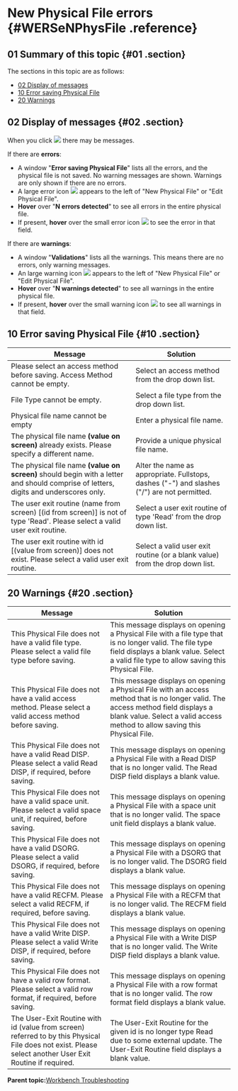 # New Physical File errors {#WERSeNPhysFile .reference}

## 01 Summary of this topic {#01 .section}

The sections in this topic are as follows:

-   [02 Display of messages](WERSeNPhysFile.md#02)
-   [10 Error saving Physical File](WERSeNPhysFile.md#10)
-   [20 Warnings](WERSeNPhysFile.md#20)

## 02 Display of messages {#02 .section}

When you click ![](images/Icon_Save_03.GIF) there may be messages.

If there are **errors**:

-   A window "**Error saving Physical File**" lists all the errors, and the physical file is not saved. No warning messages are shown. Warnings are only shown if there are no errors.
-   A large error icon ![](images/Icon_Error_Large_01.gif) appears to the left of "New Physical File" or "Edit Physical File".
-   **Hover** over "**N errors detected**" to see all errors in the entire physical file.
-   If present, **hover** over the small error icon ![](images/Icon_Error_Field_01.gif) to see the error in that field.

If there are **warnings**:

-   A window "**Validations**" lists all the warnings. This means there are no errors, only warning messages.
-   An large warning icon ![](images/Icon_Warning_Large_01.gif) appears to the left of "New Physical File" or "Edit Physical File".
-   **Hover** over "**N warnings detected**" to see all warnings in the entire physical file.
-   If present, **hover** over the small warning icon ![](images/Icon_Warning_Field_01.gif) to see all warnings in that field.

## 10 Error saving Physical File {#10 .section}

|Message|Solution|
|-------|--------|
|Please select an access method before saving. Access Method cannot be empty.|Select an access method from the drop down list.|
|File Type cannot be empty.|Select a file type from the drop down list.|
|Physical file name cannot be empty|Enter a physical file name.|
|The physical file name **\(value on screen\)** already exists. Please specify a different name.|Provide a unique physical file name.|
|The physical file name **\(value on screen\)** should begin with a letter and should comprise of letters, digits and underscores only.|Alter the name as appropriate. Fullstops, dashes \("-"\) and slashes \("/"\) are not permitted.|
|The user exit routine \(name from screen\) \[\(id from screen\)\] is not of type 'Read'. Please select a valid user exit routine.|Select a user exit routine of type 'Read' from the drop down list.|
|The user exit routine with id \[\(value from screen\)\] does not exist. Please select a valid user exit routine.|Select a valid user exit routine \(or a blank value\) from the drop down list.|

## 20 Warnings {#20 .section}

|Message|Solution|
|-------|--------|
|This Physical File does not have a valid file type. Please select a valid file type before saving.|This message displays on opening a Physical File with a file type that is no longer valid. The file type field displays a blank value. Select a valid file type to allow saving this Physical File.|
|This Physical File does not have a valid access method. Please select a valid access method before saving.|This message displays on opening a Physical File with an access method that is no longer valid. The access method field displays a blank value. Select a valid access method to allow saving this Physical File.|
|This Physical File does not have a valid Read DISP. Please select a valid Read DISP, if required, before saving.|This message displays on opening a Physical File with a Read DISP that is no longer valid. The Read DISP field displays a blank value.|
|This Physical File does not have a valid space unit. Please select a valid space unit, if required, before saving.|This message displays on opening a Physical File with a space unit that is no longer valid. The space unit field displays a blank value.|
|This Physical File does not have a valid DSORG. Please select a valid DSORG, if required, before saving.|This message displays on opening a Physical File with a DSORG that is no longer valid. The DSORG field displays a blank value.|
|This Physical File does not have a valid RECFM. Please select a valid RECFM, if required, before saving.|This message displays on opening a Physical File with a RECFM that is no longer valid. The RECFM field displays a blank value.|
|This Physical File does not have a valid Write DISP. Please select a valid Write DISP, if required, before saving.|This message displays on opening a Physical File with a Write DISP that is no longer valid. The Write DISP field displays a blank value.|
|This Physical File does not have a valid row format. Please select a valid row format, if required, before saving.|This message displays on opening a Physical File with a row format that is no longer valid. The row format field displays a blank value.|
|The User-Exit Routine with id \(value from screen\) referred to by this Physical File does not exist. Please select another User Exit Routine if required.|The User-Exit Routine for the given id is no longer type Read due to some external update. The User-Exit Routine field displays a blank value.|

**Parent topic:**[Workbench Troubleshooting](../html/AAR950WETr.md)

